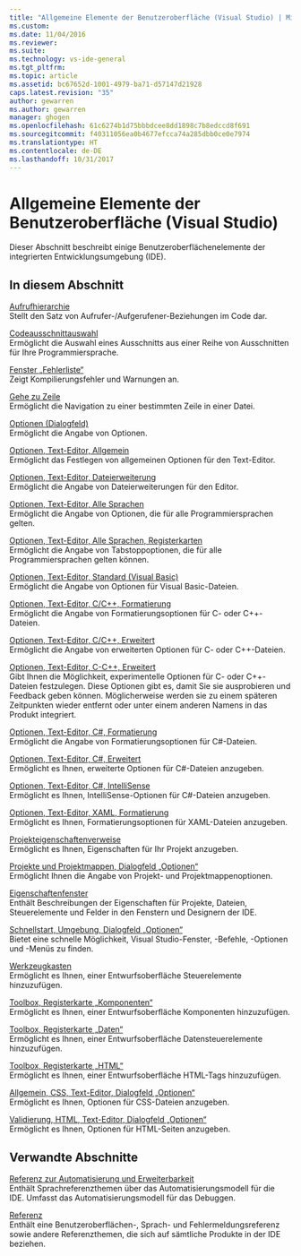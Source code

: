 ```yaml
---
title: "Allgemeine Elemente der Benutzeroberfläche (Visual Studio) | Microsoft-Dokumentation"
ms.custom: 
ms.date: 11/04/2016
ms.reviewer: 
ms.suite: 
ms.technology: vs-ide-general
ms.tgt_pltfrm: 
ms.topic: article
ms.assetid: bc67652d-1001-4979-ba71-d57147d21928
caps.latest.revision: "35"
author: gewarren
ms.author: gewarren
manager: ghogen
ms.openlocfilehash: 61c6274b1d75bbbdcee8dd1898c7b8edccd8f691
ms.sourcegitcommit: f40311056ea0b4677efcca74a285dbb0ce0e7974
ms.translationtype: HT
ms.contentlocale: de-DE
ms.lasthandoff: 10/31/2017
---
```

# <a name="general-user-interface-elements-visual-studio"></a>Allgemeine Elemente der Benutzeroberfläche (Visual Studio)
Dieser Abschnitt beschreibt einige Benutzeroberflächenelemente der integrierten Entwicklungsumgebung (IDE).  
  
## <a name="in-this-section"></a>In diesem Abschnitt  
 [Aufrufhierarchie](../../ide/reference/call-hierarchy.md)  
 Stellt den Satz von Aufrufer-/Aufgerufener-Beziehungen im Code dar.  
  
 [Codeausschnittauswahl](../../ide/reference/code-snippet-picker.md)  
 Ermöglicht die Auswahl eines Ausschnitts aus einer Reihe von Ausschnitten für Ihre Programmiersprache.  
  
 [Fenster „Fehlerliste“](../../ide/reference/error-list-window.md)  
 Zeigt Kompilierungsfehler und Warnungen an.  
  
 [Gehe zu Zeile](../../ide/reference/go-to-line.md)  
 Ermöglicht die Navigation zu einer bestimmten Zeile in einer Datei.  
  
 [Optionen (Dialogfeld)](../../ide/reference/options-dialog-box-visual-studio.md)  
 Ermöglicht die Angabe von Optionen.  
  
 [Optionen, Text-Editor, Allgemein](../../ide/reference/options-text-editor-general.md)  
 Ermöglicht das Festlegen von allgemeinen Optionen für den Text-Editor.  
  
 [Optionen, Text-Editor, Dateierweiterung](../../ide/reference/options-text-editor-file-extension.md)  
 Ermöglicht die Angabe von Dateierweiterungen für den Editor.  
  
 [Optionen, Text-Editor, Alle Sprachen](../../ide/reference/options-text-editor-all-languages.md)  
 Ermöglicht die Angabe von Optionen, die für alle Programmiersprachen gelten.  
  
 [Optionen, Text-Editor, Alle Sprachen, Registerkarten](../../ide/reference/options-text-editor-all-languages-tabs.md)  
 Ermöglicht die Angabe von Tabstoppoptionen, die für alle Programmiersprachen gelten können.  
  
 [Optionen, Text-Editor, Standard (Visual Basic)](../../ide/reference/options-text-editor-basic-visual-basic.md)  
 Ermöglicht die Angabe von Optionen für Visual Basic-Dateien.  
  
 [Optionen, Text-Editor, C/C++, Formatierung](../../ide/reference/options-text-editor-c-cpp-formatting.md)  
 Ermöglicht die Angabe von Formatierungsoptionen für C- oder C++-Dateien.  
  
 [Optionen, Text-Editor, C/C++, Erweitert](../../ide/reference/options-text-editor-c-cpp-advanced.md)  
 Ermöglicht die Angabe von erweiterten Optionen für C- oder C++-Dateien.  

[Optionen, Text-Editor, C-C++, Erweitert](../../ide/reference/options-text-editor-c-cpp-experimental.md)  
 Gibt Ihnen die Möglichkeit, experimentelle Optionen für C- oder C++-Dateien festzulegen. Diese Optionen gibt es, damit Sie sie ausprobieren und Feedback geben können. Möglicherweise werden sie zu einem späteren Zeitpunkten wieder entfernt oder unter einem anderen Namens in das Produkt integriert. 
  
 [Optionen, Text-Editor, C#, Formatierung](../../ide/reference/options-text-editor-csharp-formatting.md)  
 Ermöglicht die Angabe von Formatierungsoptionen für C#-Dateien.  
  
 [Optionen, Text-Editor, C#, Erweitert](../../ide/reference/options-text-editor-csharp-advanced.md)  
 Ermöglicht es Ihnen, erweiterte Optionen für C#-Dateien anzugeben.  
  
 [Optionen, Text-Editor, C#, IntelliSense](../../ide/reference/options-text-editor-csharp-intellisense.md)  
 Ermöglicht es Ihnen, IntelliSense-Optionen für C#-Dateien anzugeben.  
  
 [Optionen, Text-Editor, XAML, Formatierung](../../ide/reference/options-text-editor-xaml-formatting.md)  
 Ermöglicht es Ihnen, Formatierungsoptionen für XAML-Dateien anzugeben.  
  
 [Projekteigenschaftenverweise](../../ide/reference/project-properties-reference.md)  
 Ermöglicht es Ihnen, Eigenschaften für Ihr Projekt anzugeben.  
  
 [Projekte und Projektmappen, Dialogfeld „Optionen“](../../ide/reference/projects-and-solutions-options-dialog-box.md)  
 Ermöglicht Ihnen die Angabe von Projekt- und Projektmappenoptionen.  
  
 [Eigenschaftenfenster](../../ide/reference/properties-window.md)  
 Enthält Beschreibungen der Eigenschaften für Projekte, Dateien, Steuerelemente und Felder in den Fenstern und Designern der IDE.  
  
 [Schnellstart, Umgebung, Dialogfeld „Optionen“](../../ide/reference/quick-launch-environment-options-dialog-box.md)  
 Bietet eine schnelle Möglichkeit, Visual Studio-Fenster, -Befehle, -Optionen und -Menüs zu finden.  
  
 [Werkzeugkasten](../../ide/reference/toolbox.md)  
 Ermöglicht es Ihnen, einer Entwurfsoberfläche Steuerelemente hinzuzufügen.  
  
 [Toolbox, Registerkarte „Komponenten“](../../ide/reference/toolbox-components-tab.md)  
 Ermöglicht es Ihnen, einer Entwurfsoberfläche Komponenten hinzuzufügen.  
  
 [Toolbox, Registerkarte „Daten“](../../ide/reference/toolbox-data-tab.md)  
 Ermöglicht es Ihnen, einer Entwurfsoberfläche Datensteuerelemente hinzuzufügen.  
  
 [Toolbox, Registerkarte „HTML“](../../ide/reference/toolbox-html-tab.md)  
 Ermöglicht es Ihnen, einer Entwurfsoberfläche HTML-Tags hinzuzufügen.  
  
 [Allgemein, CSS, Text-Editor, Dialogfeld „Optionen“](http://msdn.microsoft.com/Library/b33a7617-e69d-4a11-938e-2e218a34a10c)  
 Ermöglicht es Ihnen, Optionen für CSS-Dateien anzugeben.  
  
 [Validierung, HTML, Text-Editor, Dialogfeld „Optionen“](http://msdn.microsoft.com/Library/9c24ecfe-263e-4bf1-88de-d01be3992863)  
 Ermöglicht es Ihnen, Optionen für HTML-Seiten anzugeben.  
  
## <a name="related-sections"></a>Verwandte Abschnitte  
 [Referenz zur Automatisierung und Erweiterbarkeit](http://msdn.microsoft.com/Library/93112562-db21-4188-9383-ed19ad79bddf)  
 Enthält Sprachreferenzthemen über das Automatisierungsmodell für die IDE. Umfasst das Automatisierungsmodell für das Debuggen.  
  
 [Referenz](../../ide/reference/visual-studio-reference.md)  
 Enthält eine Benutzeroberflächen-, Sprach- und Fehlermeldungsreferenz sowie andere Referenzthemen, die sich auf sämtliche Produkte in der IDE beziehen.